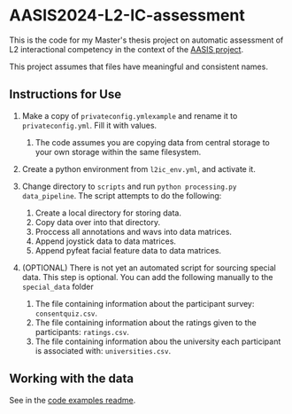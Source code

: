 # AASIS2024-L2-IC-assessment

This is the code for my Master's thesis project on automatic assessment of L2 interactional competency in the context of the [AASIS project](https://www.helsinki.fi/en/projects/automatic-assessment-spoken-interaction-second-language).

This project assumes that files have meaningful and consistent names.

## Instructions for Use

1. Make a copy of `privateconfig.ymlexample` and rename it to `privateconfig.yml`. Fill it with values.

   1. The code assumes you are copying data from central storage to your own storage within the same filesystem.
2. Create a python environment from `l2ic_env.yml`, and activate it.
3. Change directory to `scripts` and run `python processing.py data_pipeline`. The script attempts to do the following:

   1. Create a local directory for storing data.
   2. Copy data over into that directory.
   3. Proccess all annotations and wavs into data matrices.
   4. Append joystick data to data matrices.
   5. Append pyfeat facial feature data to data matrices.
4. (OPTIONAL) There is not yet an automated script for sourcing special data. This step is optional. You can add the following manually to the `special_data` folder

   1. The file containing information about the participant survey: `consentquiz.csv`.
   2. The file containing information about the ratings given to the participants: `ratings.csv`.
   3. The file containing information abou the university each participant is associated with: `universities.csv`.

## Working with the data

See in the [code examples readme](scripts/code_examples.md).
